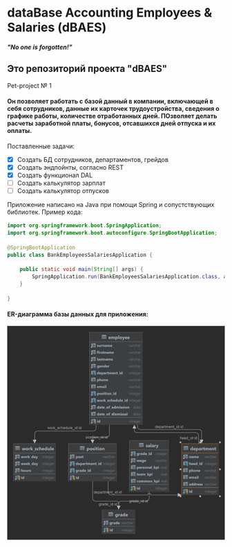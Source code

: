 # dataBase Accounting Employees & Salaries (dBAES)
#### *"No one is forgotten!"*


## Это репозиторий проекта "dBAES" 

Pet-project № 1
#### Он позволяет работать с  базой данный в компании, включающей в себя сотрудников, данные их карточек трудоустройства, сведения о графике работы, количестве отработанных дней. ПОзволяет делать расчеты заработной платы, бонусов, отсавшихся дней отпуска и их оплаты.

Поставленные задачи:
- [X] Создать БД сотрудников, департаментов, грейдов
- [X] Создать эндпойнты, согласно REST
- [X] Создать функционал DAL
- [ ] Создать калькулятор зарплат
- [ ] Создать калькулятор отпусков

Приложение написано на Java при помощи Spring и сопустствующих библиотек. Пример кода:

```java
import org.springframework.boot.SpringApplication;
import org.springframework.boot.autoconfigure.SpringBootApplication;

@SpringBootApplication
public class BankEmployeesSalariesApplication {

    public static void main(String[] args) {
        SpringApplication.run(BankEmployeesSalariesApplication.class, args);
    }

}
```

#### ER-диаграмма базы данных для приложения:

![This is ER-diagramme](database_BAES_v1.png)

<!-- #### Примеры запросов к базе данных:

Получаем наименование жанров по названиям фильмов:
```
SELECT f.name,
	   g.name
FROM film AS f
JOIN genre AS g ON g.genre_id=f.genre_id 
```
Получаем названия фильмов с рейтингом:
```
SELECT f.name,
	   r.name
FROM film AS f
JOIN rate AS r ON r.rate_id=f.rate_id
```
Получаем количество лайков у фильмов:
```
SELECT f.name,
	   COUNT(l.user_id)
FROM film AS f
JOIN like AS l ON l.film_id=f.film_id
GROUP BY f.name
```
Получаем фильмы, которые нравятся Васе:
```
SELECT u.name,
	   f.name
FROM film AS f
JOIN like AS l ON l.film_id=f.film_id 
JOIN user AS u ON l.user_id=u.user_id
WHERE u.name = 'Vasya'
GROUP BY user_name
```
Получаем пользователей, которым нравится фильм Дюна:
```
SELECT u.name
FROM user AS u
JOIN like AS l ON l.user_id=f.user_id 
JOIN film AS f ON f.film_id=l.film_id
WHERE f.name = 'Dune'
```
Получаем друзей Васи:
```
SELECT f.name
FROM user AS u
JOIN friendly_status AS fs u.user_id=fs.user_id
JOIN friend AS f ON fs.user_id=f.friend_id
WHERE user_name='Vasya'
``` -->
